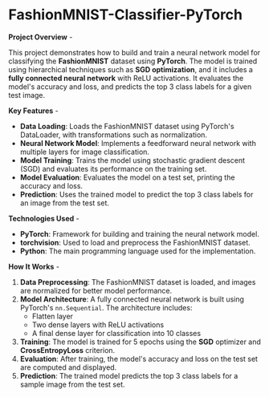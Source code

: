 # FashionMNIST-Classifier-PyTorch

__Project Overview__ -

This project demonstrates how to build and train a neural network model for classifying the **FashionMNIST** dataset using **PyTorch**. The model is trained using hierarchical techniques such as **SGD optimization**, and it includes a **fully connected neural network** with ReLU activations. It evaluates the model's accuracy and loss, and predicts the top 3 class labels for a given test image.

__Key Features__ -
- **Data Loading**: Loads the FashionMNIST dataset using PyTorch's DataLoader, with transformations such as normalization.
- **Neural Network Model**: Implements a feedforward neural network with multiple layers for image classification.
- **Model Training**: Trains the model using stochastic gradient descent (SGD) and evaluates its performance on the training set.
- **Model Evaluation**: Evaluates the model on a test set, printing the accuracy and loss.
- **Prediction**: Uses the trained model to predict the top 3 class labels for an image from the test set.

__Technologies Used__ -
- **PyTorch**: Framework for building and training the neural network model.
- **torchvision**: Used to load and preprocess the FashionMNIST dataset.
- **Python**: The main programming language used for the implementation.

__How It Works__ -

1. **Data Preprocessing**: The FashionMNIST dataset is loaded, and images are normalized for better model performance.
2. **Model Architecture**: A fully connected neural network is built using PyTorch's `nn.Sequential`. The architecture includes:
   - Flatten layer
   - Two dense layers with ReLU activations
   - A final dense layer for classification into 10 classes
3. **Training**: The model is trained for 5 epochs using the **SGD** optimizer and **CrossEntropyLoss** criterion.
4. **Evaluation**: After training, the model's accuracy and loss on the test set are computed and displayed.
5. **Prediction**: The trained model predicts the top 3 class labels for a sample image from the test set.
